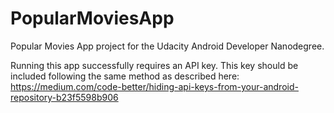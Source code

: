 # PopularMoviesApp
Popular Movies App project for the Udacity Android Developer Nanodegree.

Running this app successfully requires an API key. This key should be included following the same method as described here: 
https://medium.com/code-better/hiding-api-keys-from-your-android-repository-b23f5598b906
